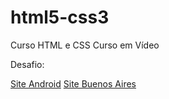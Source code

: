 # html5-css3
 Curso HTML e CSS Curso em Vídeo

Desafio:

<a href="https://thi4g0-minerv4.github.io/html5-css3/modulo-02/desafios/desafio010/">Site Android</a>
<a href="https://thi4g0-minerv4.github.io/html5-css3/modulo-02/desafios/projetosite/">Site Buenos Aires</a>
